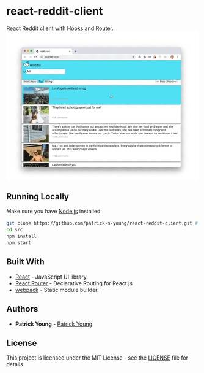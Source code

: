 # react-reddit-client
React Reddit client with Hooks and Router.
![](images/00_reddit_home.gif)

## Running Locally

Make sure you have [Node.js](http://nodejs.org/) installed.

```sh
git clone https://github.com/patrick-s-young/react-reddit-client.git # or clone your own fork
cd src
npm install
npm start
```

## Built With

* [React](https://react-cn.github.io/react/downloads.html) - JavaScript UI library.
* [React Router](https://reacttraining.com/react-router/web/guides/quick-start) - Declarative Routing for React.js
* [webpack](https://webpack.js.org/) - Static module builder.

## Authors

* **Patrick Young** - [Patrick Young](https://github.com/patrick-s-young)

## License

This project is licensed under the MIT License - see the [LICENSE](LICENSE) file for details.
